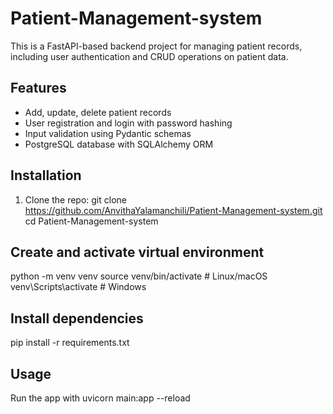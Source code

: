 # Patient-Management-system
This is a FastAPI-based backend project for managing patient records, including user authentication and CRUD operations on patient data.

## Features
- Add, update, delete patient records
- User registration and login with password hashing
- Input validation using Pydantic schemas
- PostgreSQL database with SQLAlchemy ORM

## Installation
1. Clone the repo:
git clone https://github.com/AnvithaYalamanchili/Patient-Management-system.git
cd Patient-Management-system

## Create and activate virtual environment
python -m venv venv
source venv/bin/activate  # Linux/macOS
venv\Scripts\activate     # Windows

## Install dependencies
pip install -r requirements.txt

## Usage 
Run the app with uvicorn main:app --reload

